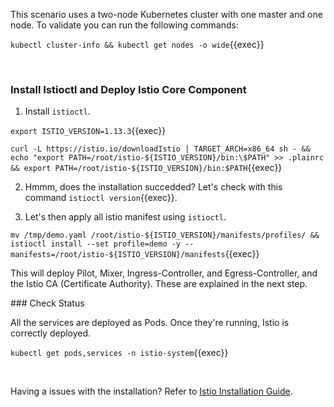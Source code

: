 This scenario uses a two-node Kubernetes cluster with one master and one node. To validate you can run the following commands:

`kubectl cluster-info && kubectl get nodes -o wide`{{exec}}

<br>

### Install Istioctl and Deploy Istio Core Component

1. Install `istioctl`.

`export ISTIO_VERSION=1.13.3`{{exec}}

`curl -L https://istio.io/downloadIstio | TARGET_ARCH=x86_64 sh - && echo "export PATH=/root/istio-${ISTIO_VERSION}/bin:\$PATH" >> .plainrc && export PATH=/root/istio-${ISTIO_VERSION}/bin:$PATH`{{exec}}

2. Hmmm, does the installation succedded? Let's check with this command `istioctl version`{{exec}}.

3. Let's then apply all istio manifest using `istioctl`.

`mv /tmp/demo.yaml /root/istio-${ISTIO_VERSION}/manifests/profiles/ && istioctl install --set profile=demo -y --manifests=/root/istio-${ISTIO_VERSION}/manifests`{{exec}}


This will deploy Pilot, Mixer, Ingress-Controller, and Egress-Controller, and the Istio CA (Certificate Authority). These are explained in the next step.

### Check Status

All the services are deployed as Pods. Once they're running, Istio is correctly deployed.

`kubectl get pods,services -n istio-system`{{exec}}

<br>

Having a issues with the installation? Refer to [Istio Installation Guide](https://istio.io/latest/docs/setup/install/istioctl/).
